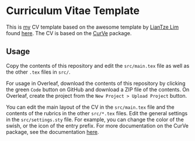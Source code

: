 # Curriculum Vitae Template

This is [my](https://okkomakkonen.fi) CV template based on the awesome template by [LianTze Lim](https://liantze.penguinattack.org/) found [here](https://www.overleaf.com/latex/templates/a-customised-curve-cv/mvmbhkwsnmwv). The CV is based on the [CurVe](https://ctan.org/pkg/curve) package.

## Usage

Copy the contents of this repository and edit the `src/main.tex` file as well as the other `.tex` files in `src/`.

For usage in Overleaf, download the contents of this repository by clicking the green `Code` button on GitHub and download a ZIP file of the contents. On Overleaf, create the project from the `New Project > Upload Project` button.

You can edit the main layout of the CV in the `src/main.tex` file and the contents of the rubrics in the other `src/*.tex` files. Edit the general settings in the `src/settings.sty` file. For example, you can change the color of the swish, or the icon of the entry prefix. For more documentation on the CurVe package, see the documentation [here](https://www.nic.funet.fi/pub/TeX/CTAN/macros/latex/contrib/curve/curve.pdf).
